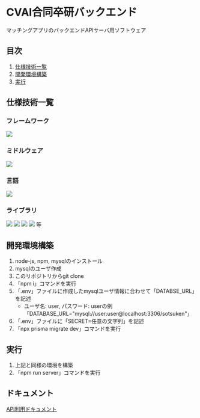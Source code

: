 # CVAI合同卒研バックエンド
マッチングアプリのバックエンドAPIサーバ用ソフトウェア

## 目次
1. [仕様技術一覧](#仕様技術一覧)
1. [開発環境構築](#開発環境構築)
1. [実行](#実行)

## 仕様技術一覧
### フレームワーク
<img src="https://img.shields.io/badge/-Node.js-339933.svg?logo=node.js">

### ミドルウェア
<img src="https://img.shields.io/badge/-Mysql-4479A1.svg?logo=mysql">

### 言語
<img src="https://img.shields.io/badge/-Typescript-007ACC.svg?logo=typescript">

### ライブラリ
<img src="https://img.shields.io/badge/-tsnode-3178C6.svg?logo=tsnode">
<img src="https://img.shields.io/badge/-nodemon-76D04B.svg?logo=nodemon">
<img src="https://img.shields.io/badge/-Express-000000.svg?logo=express">
<img src="https://img.shields.io/badge/-Prisma-2D3748.svg?logo=prisma">
等

## 開発環境構築
1. node-js, npm, mysqlのインストール
1. mysqlのユーザ作成
1. このリポジトリからgit clone
1. 「npm i」コマンドを実行
1. 「.env」ファイルに作成したmysqlユーザ情報に合わせて「DATABSE_URL」を記述
    - ユーザ名: user, パスワード: userの例 「DATABASE_URL="mysql://user:user@localhost:3306/sotsuken"」
1. 「.env」ファイルに「SECRET=任意の文字列」を記述
1. 「npx prisma migrate dev」コマンドを実行

## 実行
1. 上記と同様の環境を構築
1. 「npm run server」コマンドを実行

## ドキュメント
[API利用ドキュメント](docments/api.md)